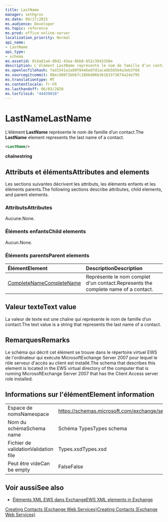 ```yaml
---
title: LastName
manager: sethgros
ms.date: 09/17/2015
ms.audience: Developer
ms.topic: reference
ms.prod: office-online-server
localization_priority: Normal
api_name:
- LastName
api_type:
- schema
ms.assetid: 814a81a4-d0d1-43ea-8bb8-652c3043358e
description: L’élément LastName représente le nom de famille d’un contact.
ms.openlocfilehash: fad1541a1a80f8446ed7d1aca6b565b4a3eb3f0d
ms.sourcegitcommit: 88ec988f2bb67c1866d06b361615f3674a24e795
ms.translationtype: MT
ms.contentlocale: fr-FR
ms.lasthandoff: 06/03/2020
ms.locfileid: "44459818"
---
```

# <a name="lastname"></a><span data-ttu-id="ac64a-103">LastName</span><span class="sxs-lookup"><span data-stu-id="ac64a-103">LastName</span></span>

<span data-ttu-id="ac64a-104">L’élément **LastName** représente le nom de famille d’un contact.</span><span class="sxs-lookup"><span data-stu-id="ac64a-104">The **LastName** element represents the last name of a contact.</span></span> 
  
```xml
<LastName/>
```

 <span data-ttu-id="ac64a-105">**chaîne**</span><span class="sxs-lookup"><span data-stu-id="ac64a-105">**string**</span></span>
## <a name="attributes-and-elements"></a><span data-ttu-id="ac64a-106">Attributs et éléments</span><span class="sxs-lookup"><span data-stu-id="ac64a-106">Attributes and elements</span></span>

<span data-ttu-id="ac64a-107">Les sections suivantes décrivent les attributs, les éléments enfants et les éléments parents.</span><span class="sxs-lookup"><span data-stu-id="ac64a-107">The following sections describe attributes, child elements, and parent elements.</span></span>
  
### <a name="attributes"></a><span data-ttu-id="ac64a-108">Attributs</span><span class="sxs-lookup"><span data-stu-id="ac64a-108">Attributes</span></span>

<span data-ttu-id="ac64a-109">Aucune.</span><span class="sxs-lookup"><span data-stu-id="ac64a-109">None.</span></span>
  
### <a name="child-elements"></a><span data-ttu-id="ac64a-110">Éléments enfants</span><span class="sxs-lookup"><span data-stu-id="ac64a-110">Child elements</span></span>

<span data-ttu-id="ac64a-111">Aucun.</span><span class="sxs-lookup"><span data-stu-id="ac64a-111">None.</span></span>
  
### <a name="parent-elements"></a><span data-ttu-id="ac64a-112">Éléments parents</span><span class="sxs-lookup"><span data-stu-id="ac64a-112">Parent elements</span></span>

|<span data-ttu-id="ac64a-113">**Élément**</span><span class="sxs-lookup"><span data-stu-id="ac64a-113">**Element**</span></span>|<span data-ttu-id="ac64a-114">**Description**</span><span class="sxs-lookup"><span data-stu-id="ac64a-114">**Description**</span></span>|
|:-----|:-----|
|[<span data-ttu-id="ac64a-115">CompleteName</span><span class="sxs-lookup"><span data-stu-id="ac64a-115">CompleteName</span></span>](completename.md) <br/> |<span data-ttu-id="ac64a-116">Représente le nom complet d'un contact.</span><span class="sxs-lookup"><span data-stu-id="ac64a-116">Represents the complete name of a contact.</span></span>  <br/> |
   
## <a name="text-value"></a><span data-ttu-id="ac64a-117">Valeur texte</span><span class="sxs-lookup"><span data-stu-id="ac64a-117">Text value</span></span>

<span data-ttu-id="ac64a-118">La valeur de texte est une chaîne qui représente le nom de famille d’un contact.</span><span class="sxs-lookup"><span data-stu-id="ac64a-118">The text value is a string that represents the last name of a contact.</span></span>
  
## <a name="remarks"></a><span data-ttu-id="ac64a-119">Remarques</span><span class="sxs-lookup"><span data-stu-id="ac64a-119">Remarks</span></span>

<span data-ttu-id="ac64a-120">Le schéma qui décrit cet élément se trouve dans le répertoire virtuel EWS de l'ordinateur qui exécute MicrosoftExchange Server 2007 pour lequel le rôle serveur d'accès au client est installé.</span><span class="sxs-lookup"><span data-stu-id="ac64a-120">The schema that describes this element is located in the EWS virtual directory of the computer that is running MicrosoftExchange Server 2007 that has the Client Access server role installed.</span></span>
  
## <a name="element-information"></a><span data-ttu-id="ac64a-121">Informations sur l'élément</span><span class="sxs-lookup"><span data-stu-id="ac64a-121">Element information</span></span>

|||
|:-----|:-----|
|<span data-ttu-id="ac64a-122">Espace de noms</span><span class="sxs-lookup"><span data-stu-id="ac64a-122">Namespace</span></span>  <br/> |https://schemas.microsoft.com/exchange/services/2006/types  <br/> |
|<span data-ttu-id="ac64a-123">Nom du schéma</span><span class="sxs-lookup"><span data-stu-id="ac64a-123">Schema name</span></span>  <br/> |<span data-ttu-id="ac64a-124">Schéma Types</span><span class="sxs-lookup"><span data-stu-id="ac64a-124">Types schema</span></span>  <br/> |
|<span data-ttu-id="ac64a-125">Fichier de validation</span><span class="sxs-lookup"><span data-stu-id="ac64a-125">Validation file</span></span>  <br/> |<span data-ttu-id="ac64a-126">Types.xsd</span><span class="sxs-lookup"><span data-stu-id="ac64a-126">Types.xsd</span></span>  <br/> |
|<span data-ttu-id="ac64a-127">Peut être vide</span><span class="sxs-lookup"><span data-stu-id="ac64a-127">Can be empty</span></span>  <br/> |<span data-ttu-id="ac64a-128">False</span><span class="sxs-lookup"><span data-stu-id="ac64a-128">False</span></span>  <br/> |
   
## <a name="see-also"></a><span data-ttu-id="ac64a-129">Voir aussi</span><span class="sxs-lookup"><span data-stu-id="ac64a-129">See also</span></span>



- [<span data-ttu-id="ac64a-130">Éléments XML EWS dans Exchange</span><span class="sxs-lookup"><span data-stu-id="ac64a-130">EWS XML elements in Exchange</span></span>](ews-xml-elements-in-exchange.md)


[<span data-ttu-id="ac64a-131">Creating Contacts (Exchange Web Services)</span><span class="sxs-lookup"><span data-stu-id="ac64a-131">Creating Contacts (Exchange Web Services)</span></span>](https://msdn.microsoft.com/library/4845917e-70d1-481c-bbd7-011ec6571789%28Office.15%29.aspx)

